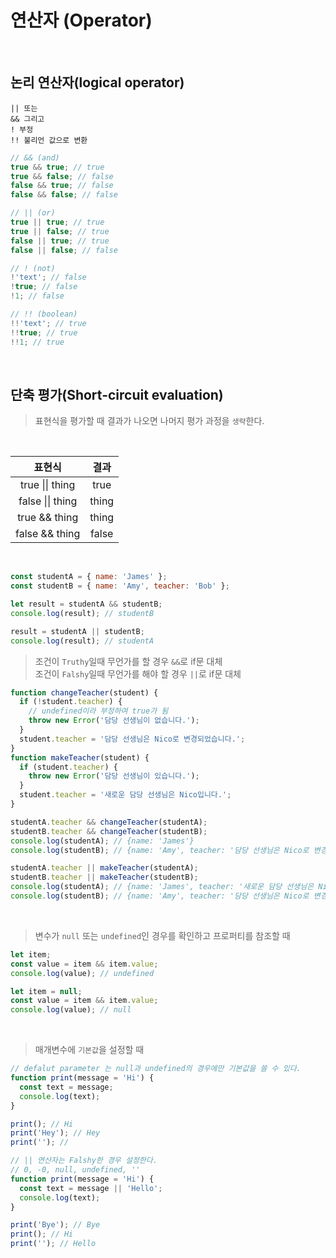 # 연산자 (Operator)

<br/>

## 논리 연산자(logical operator)

```
|| 또는
&& 그리고
! 부정
!! 불리언 값으로 변환
```

```javascript
// && (and)
true && true; // true
true && false; // false
false && true; // false
false && false; // false

// || (or)
true || true; // true
true || false; // true
false || true; // true
false || false; // false

// ! (not)
!'text'; // false
!true; // false
!1; // false

// !! (boolean)
!!'text'; // true
!!true; // true
!!1; // true
```

<br/>

## 단축 평가(Short-circuit evaluation)

> 표현식을 평가할 때 결과가 나오면 나머지 평가 과정을 `생략`한다.

<br/>

|          표현식          | 결과  |
| :----------------------: | :---: |
| true &#124;&#124; thing  | true  |
| false &#124;&#124; thing | thing |
|      true && thing       | thing |
|      false && thing      | false |

<br/>

```js
const studentA = { name: 'James' };
const studentB = { name: 'Amy', teacher: 'Bob' };

let result = studentA && studentB;
console.log(result); // studentB

result = studentA || studentB;
console.log(result); // studentA
```

> 조건이 `Truthy`일때 무언가를 할 경우 `&&`로 if문 대체  
> 조건이 `Falshy`일때 무언가를 해야 할 경우 `||`로 if문 대체

```js
function changeTeacher(student) {
  if (!student.teacher) {
    // undefined이라 부정하여 true가 됨
    throw new Error('담당 선생님이 없습니다.');
  }
  student.teacher = '담당 선생님은 Nico로 변경되었습니다.';
}
function makeTeacher(student) {
  if (student.teacher) {
    throw new Error('담당 선생님이 있습니다.');
  }
  student.teacher = '새로운 담당 선생님은 Nico입니다.';
}

studentA.teacher && changeTeacher(studentA);
studentB.teacher && changeTeacher(studentB);
console.log(studentA); // {name: 'James'}
console.log(studentB); // {name: 'Amy', teacher: '담당 선생님은 Nico로 변경되었습니다.'}

studentA.teacher || makeTeacher(studentA);
studentB.teacher || makeTeacher(studentB);
console.log(studentA); // {name: 'James', teacher: '새로운 담당 선생님은 Nico입니다.'}
console.log(studentB); // {name: 'Amy', teacher: '담당 선생님은 Nico로 변경되었습니다.'}
```

<br/>

> 변수가 `null` 또는 `undefined`인 경우를 확인하고 프로퍼티를 참조할 때

```js
let item;
const value = item && item.value;
console.log(value); // undefined

let item = null;
const value = item && item.value;
console.log(value); // null
```

<br/>

> 매개변수에 `기본값`을 설정할 때

```js
// defalut parameter 는 null과 undefined의 경우에만 기본값을 쓸 수 있다.
function print(message = 'Hi') {
  const text = message;
  console.log(text);
}

print(); // Hi
print('Hey'); // Hey
print(''); //

// || 연산자는 Falshy한 경우 설정한다.
// 0, -0, null, undefined, ''
function print(message = 'Hi') {
  const text = message || 'Hello';
  console.log(text);
}

print('Bye'); // Bye
print(); // Hi
print(''); // Hello
```
